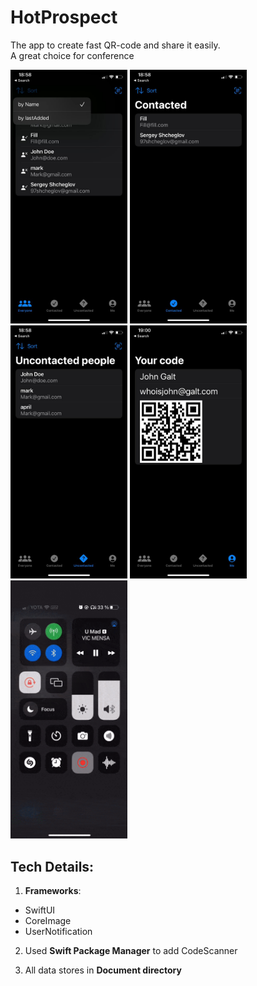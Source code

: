 # HotProspect

<p> The app to create fast QR-code and share it easily. </br>
A great choice for conference </p>


<div>
        <img src="https://github.com/SergeyShcheglov/HotProspect/blob/main/README%20assets/EveryoneView_HotProspect.jpeg" width = "187">
        <img src="https://github.com/SergeyShcheglov/HotProspect/blob/main/README%20assets/Contacted_HotProspect.jpeg" width = "187">
        <img src="https://github.com/SergeyShcheglov/HotProspect/blob/main/README%20assets/UncontactedPerson_HotProspect.jpeg" width = "187">
        <img src="https://github.com/SergeyShcheglov/HotProspect/blob/main/README%20assets/YourQrCode_HotProspect.jpeg" width = "187">
        <img src="https://github.com/SergeyShcheglov/HotProspect/blob/main/README%20assets/HotProspect.gif" width = "187">
</div>

## Tech Details:
1. **Frameworks**: 
- SwiftUI
- CoreImage
- UserNotification

2. Used **Swift Package Manager** to add CodeScanner

3. All data stores in **Document directory**

